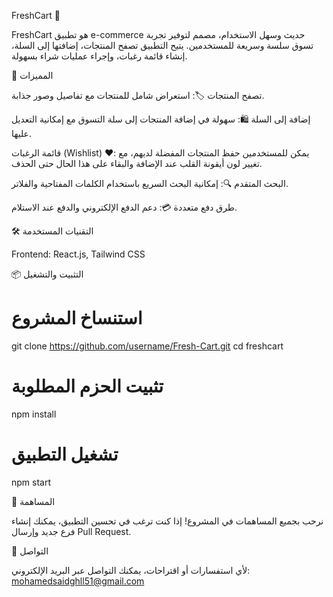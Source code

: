 FreshCart 🛒

FreshCart هو تطبيق e-commerce حديث وسهل الاستخدام، مصمم لتوفير تجربة تسوق سلسة وسريعة للمستخدمين. يتيح التطبيق تصفح المنتجات، إضافتها إلى السلة، إنشاء قائمة رغبات، وإجراء عمليات شراء بسهولة.

🚀 المميزات

تصفح المنتجات 🏷️: استعراض شامل للمنتجات مع تفاصيل وصور جذابة.

إضافة إلى السلة 🛍️: سهولة في إضافة المنتجات إلى سلة التسوق مع إمكانية التعديل عليها.

قائمة الرغبات (Wishlist) ❤️: يمكن للمستخدمين حفظ المنتجات المفضلة لديهم، مع تغيير لون أيقونة القلب عند الإضافة والبقاء على هذا الحال حتى الحذف.

البحث المتقدم 🔍: إمكانية البحث السريع باستخدام الكلمات المفتاحية والفلاتر.

طرق دفع متعددة 💳: دعم الدفع الإلكتروني والدفع عند الاستلام.

🛠️ التقنيات المستخدمة

Frontend: React.js, Tailwind CSS

📦 التثبيت والتشغيل

# استنساخ المشروع
git clone https://github.com/username/Fresh-Cart.git
cd freshcart

# تثبيت الحزم المطلوبة
npm install

# تشغيل التطبيق
npm start

🤝 المساهمة

نرحب بجميع المساهمات في المشروع! إذا كنت ترغب في تحسين التطبيق، يمكنك إنشاء فرع جديد وإرسال Pull Request.

📧 التواصل

لأي استفسارات أو اقتراحات، يمكنك التواصل عبر البريد الإلكتروني: mohamedsaidghll51@gmail.com

